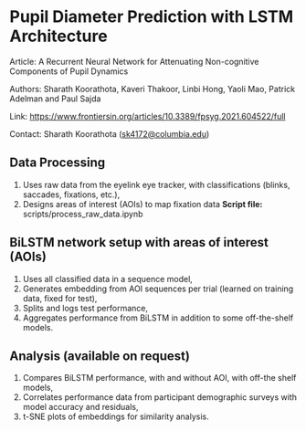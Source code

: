 # Pupil Diameter Prediction with LSTM Architecture

Article: A Recurrent Neural Network for Attenuating Non-cognitive Components of Pupil Dynamics

Authors: Sharath Koorathota, Kaveri Thakoor, Linbi Hong, Yaoli Mao, Patrick Adelman and Paul Sajda

Link: https://www.frontiersin.org/articles/10.3389/fpsyg.2021.604522/full

Contact: Sharath Koorathota (sk4172@columbia.edu)

## Data Processing
1. Uses raw data from the eyelink eye tracker, with classifications (blinks, saccades, fixations, etc.),
1. Designs areas of interest (AOIs) to map fixation data
**Script file:** scripts/process_raw_data.ipynb

## BiLSTM network setup with areas of interest (AOIs) 
1. Uses all classified data in a sequence model,
1. Generates embedding from AOI sequences per trial (learned on training data, fixed for test),
1. Splits and logs test performance,
1. Aggregates performance from BiLSTM in addition to some off-the-shelf models.


## Analysis (available on request)
1. Compares BiLSTM performance, with and without AOI, with off-the shelf models,
1. Correlates performance data from participant demographic surveys with model accuracy and residuals,
1. t-SNE plots of embeddings for similarity analysis.

